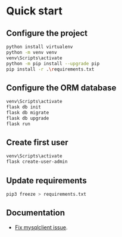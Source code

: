 # Quick start

## Configure the project

```bash
python install virtualenv
python -m venv venv
venv\Scripts\activate
python -m pip install --upgrade pip
pip install -r .\requirements.txt
```

## Configure the ORM database

```bash
venv\Scripts\activate
flask db init
flask db migrate
flask db upgrade
flask run
```

## Create first user

```bash
venv\Scripts\activate
flask create-user-admin
```

## Update requirements

```bash
pip3 freeze > requirements.txt 
```

## Documentation

* [Fix mysqlclient issue](https://github.com/PyMySQL/mysqlclient).